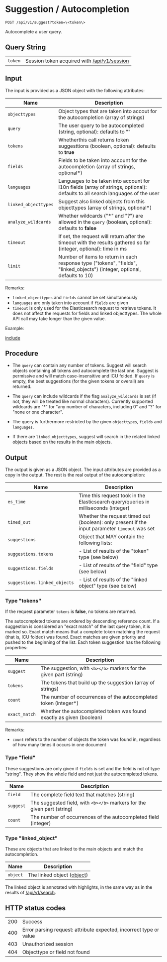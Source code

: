 # Suggestion / Autocompletion

    POST /api/v1/suggest?token=\<token\>

Autocomplete a user query.

## Query String

|   |   |
|---|---|
| `token` | Session token acquired with [/api/v1/session](/technical/api/session/session.md) |

## Input

The input is provided as a JSON object with the following attributes:

| Name                  | Description                                                                     |
|-----------------------|---------------------------------------------------------------------------------|
| `objecttypes`         | Object types that are taken into accout for the autocompletion (array of strings) |
| `query`               | The user query to be autocompleted (string, optional): defaults to "" |
| `tokens`              | Whetherthis call returns token suggesttions (boolean, optional): defaults to **true** |
| `fields`              | Fields to be taken into account for the autocompletion (array of strings, optional\*) |
| `languages`           | Languages to be taken into account for l10n fields (array of strings, optional): defaults to all search languages of the user |
| `linked_objecttypes`  | Suggest also linked objects from this objecttypes (array of strings, optional\*) |
| `analyze_wildcards`   | Whether wildcards ("\*" and "?") are allowed in the `query` (boolean, optional): defaults to **false** |
| `timeout`             | If set, the request will return after the timeout with the results gathered so far (integer, optional): time in ms |
| `limit`               | Number of items to return in each response type ("tokens", "fields", "linked_objects") (integer, optional, defaults to 10) |

Remarks:

- `linked_objecttypes` and `fields` cannot be set simultaneously
- `languages` are only taken into account if `fields` are given
- `timeout` is only used for the Elasticsearch request to retrieve tokens. It does not affect the requests for fields and linked
objecttypes. The whole API call may take longer than the given value.

Example:


[include](./example.json)


## Procedure

- The `query` can contain any number of tokens. Suggest will search objects containing all tokens
 and autocomplete the last one.
Suggest is permissive and will match case-insensitive and ICU folded. If `query` is empty, the best suggestions
(for the given tokens or overall) are returned.

- The `query` can include wildcards if the flag `analyze_wildcards` is set (if not, they will be treated like normal characters).
Currently supported wildcards are "*" for "any number of characters, including 0" and "?" for "none or one character".

- The query is furthermore restricted by the given `objecttypes`, `fields` and `languages`.

- If there are `linked_objecttypes`, suggest will search in the related linked objects based on the results in the main objects.


## Output

The output is given as a JSON object. The input attributes are provided as a copy in the output.
The rest is the real output of the autocompletion:

| Name                  | Description                                                                     |
|-----------------------|---------------------------------------------------------------------------------|
| `es_time`                    | Time this request took in the Elasticsearch query/queries in milliseconds (integer) |
| `timed_out`                  | Whether the request timed out (boolean): only present if the input parameter `timeout` was set |
| `suggestions`                | Object that MAY contain the following lists:                                |
| `suggestions.tokens`         | - List of results of the "token" type (see below)                           |
| `suggestions.fields`         | - List of results of the "field" type (see below)                           |
| `suggestions.linked_objects` | - List of results of the "linked object" type (see below)                   |

### Type "tokens"

If the request parameter `tokens` is **false**, no tokens are returned.

The autocompleted tokens are ordered by descending reference count.
If a suggestion is considered an "exact match" of the last query token,
it is marked so. Exact match means that a complete token matching the request (that is, ICU folded) was found. Exact
matches are given priority and pushed to the beginning of the list. Each token suggestion has the following
properties:

| Name                  | Description                                                                     |
|-----------------------|---------------------------------------------------------------------------------|
| `suggest`             | The suggestion, with `<b></b>` markers for the given part (string)              |
| `tokens`              | The tokens that build up the suggestion (array of strings)                      |
| `count`               | The number of occurrences of the autocompleted token (integer\*)                |
| `exact_match`         | Whether the autocompleted token was found exactly as given (boolean)            |

Remarks:

- `count` refers to the number of objects the token was found in, regardless of how many times it occurs in one document

### Type "field"

These suggestions are only given if `fields` is set and the field is not of type "string". They show the whole field
and not just the autocompleted tokens.

| Name                  | Description                                                                     |
|-----------------------|---------------------------------------------------------------------------------|
| `field`               | The complete field text that matches (string)                                   |
| `suggest`             | The suggested field, with `<b></b>` markers for the given part (string)         |
| `count`               | The number of occurrences of the autocompleted field (integer)                  |

### Type "linked_object"

These are objects that are linked to the main objects and match the autocompletion.

| Name                  | Description                                                                     |
|-----------------------|---------------------------------------------------------------------------------|
| `object`              | The linked object ([object](/technical/types/object/object.md))                                |

The linked object is annotated with highlights, in the same way as in the results of [/api/v1/search](/technical/api/search/search.md).

## HTTP status codes

|   |   |
|---|---|
| 200 | Success |
| 400 | Error parsing request: attribute expected, incorrect type or value |
| 403 | Unauthorized session |
| 404 | Objecttype or field not found |
